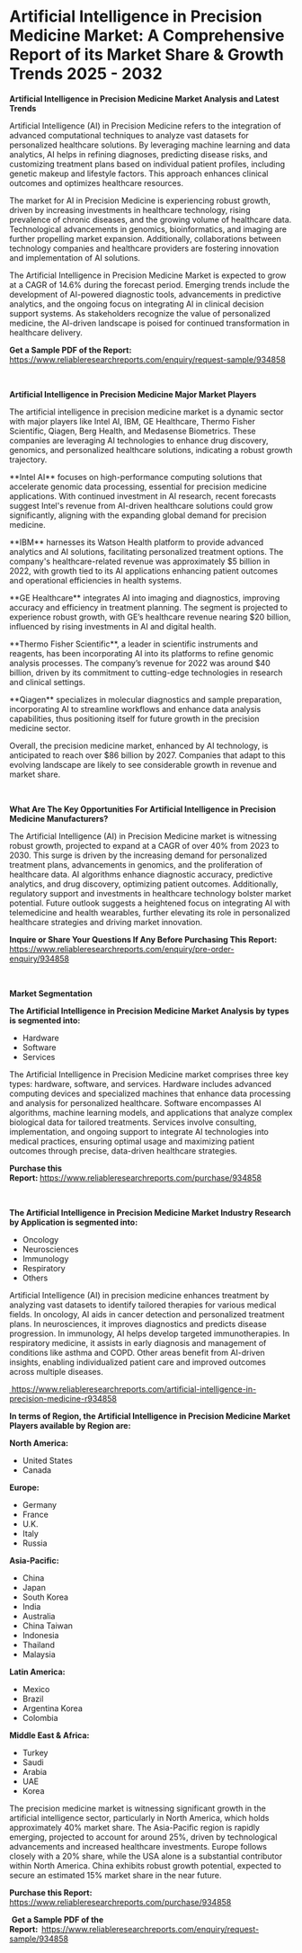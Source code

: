 <p><h1>Artificial Intelligence in Precision Medicine Market: A Comprehensive Report of its Market Share & Growth Trends 2025 - 2032</h1></p><p><strong>Artificial Intelligence in Precision Medicine Market Analysis and Latest Trends</strong></p>
<p><p>Artificial Intelligence (AI) in Precision Medicine refers to the integration of advanced computational techniques to analyze vast datasets for personalized healthcare solutions. By leveraging machine learning and data analytics, AI helps in refining diagnoses, predicting disease risks, and customizing treatment plans based on individual patient profiles, including genetic makeup and lifestyle factors. This approach enhances clinical outcomes and optimizes healthcare resources.</p><p>The market for AI in Precision Medicine is experiencing robust growth, driven by increasing investments in healthcare technology, rising prevalence of chronic diseases, and the growing volume of healthcare data. Technological advancements in genomics, bioinformatics, and imaging are further propelling market expansion. Additionally, collaborations between technology companies and healthcare providers are fostering innovation and implementation of AI solutions.</p><p>The Artificial Intelligence in Precision Medicine Market is expected to grow at a CAGR of 14.6% during the forecast period. Emerging trends include the development of AI-powered diagnostic tools, advancements in predictive analytics, and the ongoing focus on integrating AI in clinical decision support systems. As stakeholders recognize the value of personalized medicine, the AI-driven landscape is poised for continued transformation in healthcare delivery.</p></p>
<p><strong>Get a Sample PDF of the Report:&nbsp;</strong> <a href="https://www.reliableresearchreports.com/enquiry/request-sample/934858?utm_campaign=2395&utm_medium=2&utm_source=Github&utm_content=ia&utm_term=18042025&utm_id=artificial-intelligence-in-precision-medicine">https://www.reliableresearchreports.com/enquiry/request-sample/934858</a></p>
<p>&nbsp;</p>
<p><strong>Artificial Intelligence in Precision Medicine Major Market Players</strong></p>
<p><p>The artificial intelligence in precision medicine market is a dynamic sector with major players like Intel AI, IBM, GE Healthcare, Thermo Fisher Scientific, Qiagen, Berg Health, and Medasense Biometrics. These companies are leveraging AI technologies to enhance drug discovery, genomics, and personalized healthcare solutions, indicating a robust growth trajectory.</p><p>**Intel AI** focuses on high-performance computing solutions that accelerate genomic data processing, essential for precision medicine applications. With continued investment in AI research, recent forecasts suggest Intel's revenue from AI-driven healthcare solutions could grow significantly, aligning with the expanding global demand for precision medicine.</p><p>**IBM** harnesses its Watson Health platform to provide advanced analytics and AI solutions, facilitating personalized treatment options. The company's healthcare-related revenue was approximately $5 billion in 2022, with growth tied to its AI applications enhancing patient outcomes and operational efficiencies in health systems.</p><p>**GE Healthcare** integrates AI into imaging and diagnostics, improving accuracy and efficiency in treatment planning. The segment is projected to experience robust growth, with GE’s healthcare revenue nearing $20 billion, influenced by rising investments in AI and digital health.</p><p>**Thermo Fisher Scientific**, a leader in scientific instruments and reagents, has been incorporating AI into its platforms to refine genomic analysis processes. The company’s revenue for 2022 was around $40 billion, driven by its commitment to cutting-edge technologies in research and clinical settings.</p><p>**Qiagen** specializes in molecular diagnostics and sample preparation, incorporating AI to streamline workflows and enhance data analysis capabilities, thus positioning itself for future growth in the precision medicine sector.</p><p>Overall, the precision medicine market, enhanced by AI technology, is anticipated to reach over $86 billion by 2027. Companies that adapt to this evolving landscape are likely to see considerable growth in revenue and market share.</p></p>
<p>&nbsp;</p>
<p><strong>What Are The Key Opportunities For Artificial Intelligence in Precision Medicine Manufacturers?</strong></p>
<p><p>The Artificial Intelligence (AI) in Precision Medicine market is witnessing robust growth, projected to expand at a CAGR of over 40% from 2023 to 2030. This surge is driven by the increasing demand for personalized treatment plans, advancements in genomics, and the proliferation of healthcare data. AI algorithms enhance diagnostic accuracy, predictive analytics, and drug discovery, optimizing patient outcomes. Additionally, regulatory support and investments in healthcare technology bolster market potential. Future outlook suggests a heightened focus on integrating AI with telemedicine and health wearables, further elevating its role in personalized healthcare strategies and driving market innovation.</p></p>
<p><strong>Inquire or Share Your Questions If Any Before Purchasing This Report:</strong> <a href="https://www.reliableresearchreports.com/enquiry/pre-order-enquiry/934858?utm_campaign=2395&utm_medium=2&utm_source=Github&utm_content=ia&utm_term=18042025&utm_id=artificial-intelligence-in-precision-medicine">https://www.reliableresearchreports.com/enquiry/pre-order-enquiry/934858</a></p>
<p>&nbsp;</p>
<p><strong>Market Segmentation</strong></p>
<p><strong>The Artificial Intelligence in Precision Medicine Market Analysis by types is segmented into:</strong></p>
<p><ul><li>Hardware</li><li>Software</li><li>Services</li></ul></p>
<p><p>The Artificial Intelligence in Precision Medicine market comprises three key types: hardware, software, and services. Hardware includes advanced computing devices and specialized machines that enhance data processing and analysis for personalized healthcare. Software encompasses AI algorithms, machine learning models, and applications that analyze complex biological data for tailored treatments. Services involve consulting, implementation, and ongoing support to integrate AI technologies into medical practices, ensuring optimal usage and maximizing patient outcomes through precise, data-driven healthcare strategies.</p></p>
<p><strong>Purchase this Report:&nbsp;</strong><a href="https://www.reliableresearchreports.com/purchase/934858?utm_campaign=2395&utm_medium=2&utm_source=Github&utm_content=ia&utm_term=18042025&utm_id=artificial-intelligence-in-precision-medicine">https://www.reliableresearchreports.com/purchase/934858</a></p>
<p>&nbsp;</p>
<p><strong>The Artificial Intelligence in Precision Medicine Market Industry Research by Application is segmented into:</strong></p>
<p><ul><li>Oncology</li><li>Neurosciences</li><li>Immunology</li><li>Respiratory</li><li>Others</li></ul></p>
<p><p>Artificial Intelligence (AI) in precision medicine enhances treatment by analyzing vast datasets to identify tailored therapies for various medical fields. In oncology, AI aids in cancer detection and personalized treatment plans. In neurosciences, it improves diagnostics and predicts disease progression. In immunology, AI helps develop targeted immunotherapies. In respiratory medicine, it assists in early diagnosis and management of conditions like asthma and COPD. Other areas benefit from AI-driven insights, enabling individualized patient care and improved outcomes across multiple diseases.</p></p>
<p><a href="https://www.reliableresearchreports.com/artificial-intelligence-in-precision-medicine-r934858?utm_campaign=2395&utm_medium=2&utm_source=Github&utm_content=ia&utm_term=18042025&utm_id=artificial-intelligence-in-precision-medicine">&nbsp;https://www.reliableresearchreports.com/artificial-intelligence-in-precision-medicine-r934858</a></p>
<p><strong>In terms of Region, the Artificial Intelligence in Precision Medicine Market Players available by Region are:</strong></p>
<p>
    <p> <strong> North America: </strong>
        <ul>
            <li>United States</li>
            <li>Canada</li>
        </ul>
        </p> 
    <p> <strong> Europe: </strong>
        <ul>
            <li>Germany</li>
            <li>France</li>
            <li>U.K.</li>
            <li>Italy</li>
            <li>Russia</li>
        </ul>
        </p> 
    <p> <strong> Asia-Pacific: </strong>
        <ul>
            <li>China</li>
            <li>Japan</li>
            <li>South Korea</li>
            <li>India</li>
            <li>Australia</li>
            <li>China Taiwan</li>
            <li>Indonesia</li>
            <li>Thailand</li>
            <li>Malaysia</li>
        </ul>
        </p> 
    <p> <strong> Latin America: </strong>
        <ul>
            <li>Mexico</li>
            <li>Brazil</li>
            <li>Argentina Korea</li>
            <li>Colombia</li>
        </ul>
        </p> 
    <p> <strong> Middle East & Africa: </strong>
        <ul>
            <li>Turkey</li>
            <li>Saudi</li>
            <li>Arabia</li>
            <li>UAE</li>
            <li>Korea</li>
        </ul>
    </p>
    </p>
<p><p>The precision medicine market is witnessing significant growth in the artificial intelligence sector, particularly in North America, which holds approximately 40% market share. The Asia-Pacific region is rapidly emerging, projected to account for around 25%, driven by technological advancements and increased healthcare investments. Europe follows closely with a 20% share, while the USA alone is a substantial contributor within North America. China exhibits robust growth potential, expected to secure an estimated 15% market share in the near future.</p></p>
<p><strong>Purchase this Report: </strong><a href="https://www.reliableresearchreports.com/purchase/934858?utm_campaign=2395&utm_medium=2&utm_source=Github&utm_content=ia&utm_term=18042025&utm_id=artificial-intelligence-in-precision-medicine">https://www.reliableresearchreports.com/purchase/934858</a></p>
<p>&nbsp;<strong>Get a Sample PDF of the Report:&nbsp;&nbsp;</strong><a href="https://www.reliableresearchreports.com/enquiry/request-sample/934858?utm_campaign=2395&utm_medium=2&utm_source=Github&utm_content=ia&utm_term=18042025&utm_id=artificial-intelligence-in-precision-medicine">https://www.reliableresearchreports.com/enquiry/request-sample/934858</a></p>
<p><strong></strong></p>
<p><p></p><p></p><p></p></p>